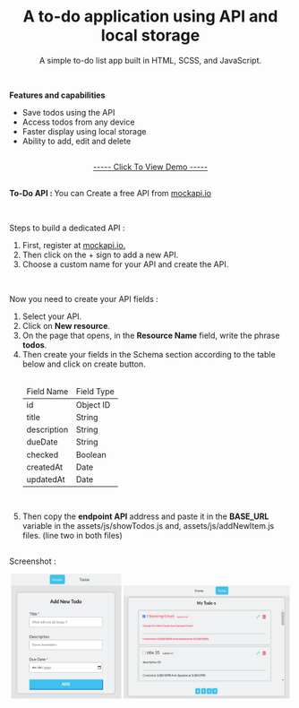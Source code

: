 <h1 align="center">A to-do application using API and local storage</h1>
<p align="center">A simple to-do list app built in HTML, SCSS, and JavaScript.</p>

</br>

<strong>Features and capabilities</strong>

<div>
    <ul>
        <li>Save todos using the API</li>
        <li>Access todos from any device</li>
        <li>Faster display using local storage</li>
        <li>Ability to add, edit and delete</li>
    </ul>
</div>

<h2></h2>

<p align="center"><a href="https://mre-dev.github.io/Todo/">----- Click To View Demo -----</a></p>

<h2></h2>

<p>
<strong>To-Do API : </strong>You can Create a free API from <a href="https://mockapi.io/">mockapi.io</a></p>

</br>

<div>
    <p>Steps to build a dedicated API :</p>
    <ol>
        <li> First, register at <a href="https://mockapi.io/">mockapi.io.</a></li>
        <li> Then click on the + sign to add a new API.</li>
        <li> Choose a custom name for your API and create the API.</li>
    </ol>
    </br>
    <p>Now you need to create your API fields :</p>
    <ol>
        <li> Select your API.</li>
        <li> Click on <strong>New resource</strong>.</li>
        <li> On the page that opens, in the <b>Resource Name</b> field, write the phrase <b>todos</b>.</li>
        <li> Then create your fields in the Schema section according to the table below and click on create button.
        </br></br>
            <table align="left">
                <thead>
                    <tr>
                        <td>Field Name</td>
                        <td>Field Type</td>
                    </tr>
                </thead>
                <tbody>
                    <tr>
                        <td>id</td>
                        <td>Object ID</td>
                    </tr>
                    <tr>
                        <td>title</td>
                        <td>String</td>
                    </tr>
                    <tr>
                        <td>description</td>
                        <td>String</td>
                    </tr>
                    <tr>
                        <td>dueDate</td>
                        <td>String</td>
                    </tr>
                    <tr>
                        <td>checked</td>
                        <td>Boolean</td>
                    </tr>
                    <tr>
                        <td>createdAt</td>
                        <td>Date</td>
                    </tr>
                    <tr>
                        <td>updatedAt</td>
                        <td>Date</td>
                    </tr>
                </tbody>
            </table>
        </li>
        </br></br></br></br></br></br></br></br></br></br></br></br></br></br>
        <li> Then copy the <b>endpoint API</b> address and paste it in the <b>BASE_URL</b> variable in the assets/js/showTodos.js and, assets/js/addNewItem.js files. (line two in both files)</li>
    </ol>
</div>

<h2></h2>

<p>Screenshot :</p>

<div align="center">
    <img src="assets/img/screen1.png" alt="Add Todo Page Image" width="39%">
    <img src="assets/img/screen2.png" alt="All Todo Page Image" width="59%">
</div>